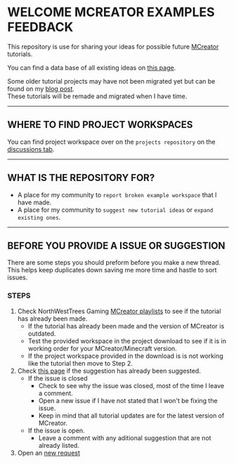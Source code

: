 # WELCOME MCREATOR EXAMPLES FEEDBACK
This repository is use for sharing your ideas for possible future [MCreator](https://mcreator.net/) tutorials. 
  
You can find a data base of all existing ideas on [this page](https://github.com/MCreator-Examples/Feedback/issues?page=6&q=). 
  
Some older tutorial projects may have not been migrated yet but can be found on my [blog post](https://www.northwesttreesgaming.com/post/20220530-older-workspace-downloads).  
These tutorials will be remade and migrated when I have time.

***

## WHERE TO FIND PROJECT WORKSPACES
You can find project workspace over on the `projects repository` on the [discussions tab](https://github.com/MCreator-Examples/Projects/discussions).

***

## WHAT IS THE REPOSITORY FOR?
- A place for my community to `report broken example workspace` that I have made.
- A place for my community to `suggest new tutorial ideas` or `expand existing ones`.

*** 

## BEFORE YOU PROVIDE A ISSUE OR SUGGESTION
There are some steps you should preform before you make a new thread.  
This helps keep duplicates down saving me more time and hastle to sort issues.

### STEPS
1. Check NorthWestTrees Gaming [MCreator playlists](https://www.youtube.com/c/NorthWestTreesGaming/playlists?view=50&shelf_id=8) to see if the tutorial has already been made.
    - If the tutorial has already been made and the version of MCreator is outdated.
    - Test the provided workspace in the project download to see if it is in working order for your MCreator/Minecraft version.
    - If the project workspace provided in the download is is not working like the tutorial then move to Step 2.
2. Check [this page](https://github.com/orgs/MCreator-Examples/projects/7/views/1?groupedBy%5BcolumnId%5D=Status&sortedBy%5Bdirection%5D=asc&sortedBy%5BcolumnId%5D=Title) if the suggestion has already been suggested.
    - If the issue is closed
      - Check to see why the issue was closed, most of the time I leave a comment.
      - Open a new issue if I have not stated that I won't be fixing the issue.
      - Keep in mind that all tutorial updates are for the latest version of MCreator.
    - If the issue is open.
      - Leave a comment with any aditional suggestion that are not already listed.
3. Open an [new request](https://github.com/MCreator-Examples/Feedback/issues/new/choose)

